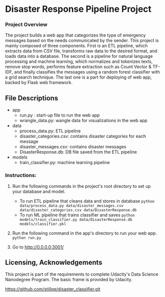 # Disaster Response Pipeline Project
### Project Overview
The project builds a web app that categorizes the type of emergency messages based on the needs communicated by the sender. 
This project is mainly composed of three components.
First is an ETL pipeline, which extracts data from CSV file, transforms raw data to the desired format, and loads data into a database. 
The second is a pipeline for natural language processing and machine learning, 
which normalizes and tokenizes texts, remove stop words, performs feature extraction such as Count Vector & TF-IDF, 
and finally classifies the messages using a random forest classifier with a grid search technique.
The last one is a part for deploying of web app, backed by Flask web framework. 
   
## File Descriptions
- app
    - run.py : start-up file to run the web app
    - wrangle_data.py: wangle data for visualizations in the web app
- data
    - process_data.py: ETL pipeline
    - disaster_categories.csv: contains disaster categories for each message
    - disaster_messages.csv: contains disaster messages
    - DisasterResponse.db: DB file saved from the ETL pipeline
- models
    - train_classifier.py: machine learning pipeline

### Instructions:
1. Run the following commands in the project's root directory to set up your database and model.

    - To run ETL pipeline that cleans data and stores in database
        `python data/process_data.py data/disaster_messages.csv data/disaster_categories.csv data/DisasterResponse.db`
    - To run ML pipeline that trains classifier and saves
        `python models/train_classifier.py data/DisasterResponse.db models/classifier.pkl`

2. Run the following command in the app's directory to run your web app.
    `python run.py`

3. Go to http://0.0.0.0:3001/

## Licensing, Acknowledgements
This project is part of the requirements to complete Udacity's Data Science Nanodegree Program. 
The basic frame is provided by Udacity.

https://github.com/stillqe/disaster_classifier.git